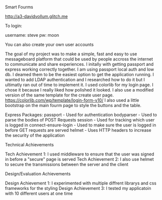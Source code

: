 Smart Fourms

http://a3-davidvollum.glitch.me

To login:

username: steve
pw: moon

You can also create your own user accounts

The goal of my project was to make a simple, fast and easy to use messageboard platform that could be used by people accross the internet to communicate and share experiences. I initally with getting passport and express working correctly together. I am using passport local auth and low db. I deamed them to be the easiest option to get the application running. I wanted to add LDAP authentication and I researched how to do it but I ultimatly ran out of time to implement it. I used colorlib for my login page. I chose it because I really liked how polished it looked. I also use a modified version of the same template for the create user page. https://colorlib.com/wp/template/login-form-v10/ I also used a little bootstrap on the main fourm page to style the buttons and the table.

Express Packages:
passport - Used for authentication
bodyparser - Used to parse the bodies of POST Requests
session - Used for tracking which user is logged in
connect-ensure-login - Used to make sure the user is logged in before GET requests are served
helmet - Uses HTTP headers to increase the security of the application


Technical Achievements

Tech Achievement 1: I used middleware to ensure that the user was signed in before a "secure" page is served
Tech Achievement 2: I also use helmet to secure the transmissions between the server and the client

Design/Evaluation Achievements

Design Achievement 1: I experimented with multiple diffrent librarys and css frameworks for the styling
Design Achievement 3: I tested my applicatoin with 10 different users at one time